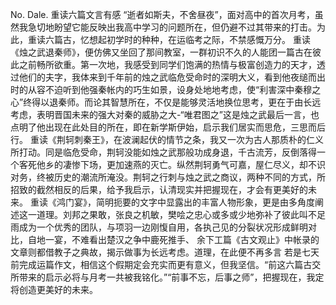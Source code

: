 No.
Dale.
重读六篇文言有感
“逝者如斯夫，不舍昼夜”，面对高中的首次月考，虽然我急切地盼望它能反映出我高中学习的问题所在，但仍避不过其带来的打击。为此，重读六篇古，忆想起初学时的种种，在运临考之际，不禁感慨万分。
重读《烛之武退秦师》，便仿佛又坐回了那间教室，一群初识不久的人能团一篇古在彼此之前畅所欲重。第一次地，我感受到同学们饱满的热情与极富创造力的天才，透过他们的夫字，我体来到千年前的烛之武临危受命时的深明大义，看到他夜缒而出时的从容不迫听到他强秦帐内的巧生如景，设身处地地考虑，使“利害深中秦穆之心”终得以退秦师。而论其智慧所在，不仅是能够灵活地换位思考，更在于由长远考虑，表明晋国未来的强大对秦的威胁之大-“唯君图之”这是烛之武最后一言，也点明了他出现在此处目的所在，即在新学斯伊始，启示我们居实而思危，三思而后行。
重读《荆轲刺秦王》，在波澜起伏的情节之条，我又一次为古人那质朴的仁义所打动。同是临危受命，荆轲没能如烛之武那般功成身退，千古流芳，反倒落得一个客死他乡的凄惨下场，更加速燕的灭亡。纵然荆轲勇气可嘉，屋仁尽义，却不识对务，终被历史的潮流所淹没。荆轲之行刺与烛之武之商议，两种不同的方式，所招致的截然相反的后果，给予我启示，认清现实并把握现在，才会有更美好的未来。
重读《鸿门宴》，简明扼要的文字中显露出的丰富人物形象，更是由多角度阐述这一道理。刘邦之果敢，张良之机敏，樊哙之忠心或多或少地弥补了彼此叫不足雨成为一个优秀的团队，与项羽一边刚愎自用，各执己见的分裂状况形成鲜明对比，自地一宴，不难看出楚汉之争中鹿死推手、
余下工篇《古文观止》中帐录的文章则都借教子之典故，揭示做事为长远考虑。道理，在此便不再多言
若是七天前完成运篇作文，相信这个假期定会充实而更有意义，但我坚信。“前这六篇古交所带来的启示必将与月考一共被我铭化。”“前事不忘，后事之师”，把握现在，我定将创造更美好的未来。
